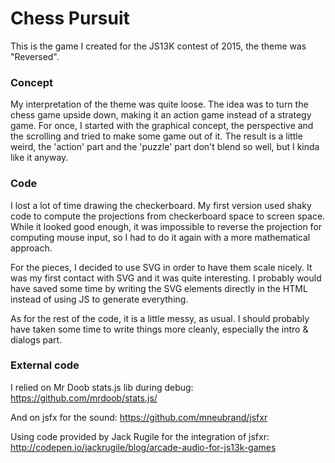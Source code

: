 # Chess Pursuit

This is the game I created for the JS13K contest of 2015, the theme was "Reversed".

### Concept

My interpretation of the theme was quite loose. The idea was to turn the chess game upside down, making it an action game instead of a strategy game.
For once, I started with the graphical concept, the perspective and the scrolling and tried to make some game out of it.
The result is a little weird, the 'action' part and the 'puzzle' part don't blend so well, but I kinda like it anyway.

### Code

I lost a lot of time drawing the checkerboard. My first version used shaky code to compute the projections from checkerboard space to screen space.
While it looked good enough, it was impossible to reverse the projection for computing mouse input, so I had to do it again with a more mathematical approach.

For the pieces, I decided to use SVG in order to have them scale nicely. It was my first contact with SVG and it was quite interesting.
I probably would have saved some time by writing the SVG elements directly in the HTML instead of using JS to generate everything.

As for the rest of the code, it is a little messy, as usual. I should probably have taken some time to write things more cleanly, especially the intro & dialogs part.


### External code

I relied on Mr Doob stats.js lib during debug:
https://github.com/mrdoob/stats.js/

And on jsfx for the sound:
https://github.com/mneubrand/jsfxr

Using code provided by Jack Rugile for the integration of jsfxr:
http://codepen.io/jackrugile/blog/arcade-audio-for-js13k-games
